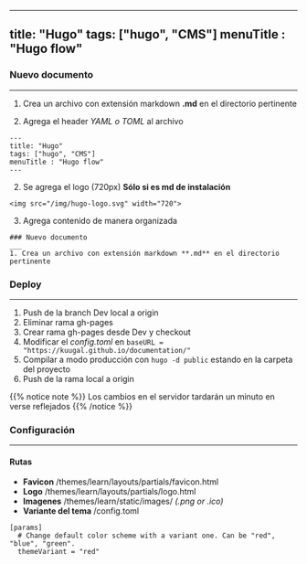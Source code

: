 
---
title: "Hugo"
tags: ["hugo", "CMS"]
menuTitle : "Hugo flow"
---
### Nuevo documento
___
1. Crea un archivo con extensión markdown **.md** en el directorio pertinente

2. Agrega el header _YAML o TOML_ al archivo
```
---
title: "Hugo"
tags: ["hugo", "CMS"]
menuTitle : "Hugo flow"
---
```

2. Se agrega el logo (720px) **Sólo si es md de instalación** 
```
<img src="/img/hugo-logo.svg" width="720">
```
3. Agrega contenido de manera organizada
```
### Nuevo documento
___
1. Crea un archivo con extensión markdown **.md** en el directorio pertinente
```

### Deploy
___

1. Push de la branch Dev local a origin
2. Eliminar rama gh-pages
3. Crear rama gh-pages desde Dev y checkout
4. Modificar el *config.toml* en `baseURL = "https://kuugal.github.io/documentation/"`
5. Compilar a modo producción con `hugo -d public` estando en la carpeta del proyecto
6. Push de la rama local a origin


{{% notice note %}}
Los cambios en el servidor tardarán un minuto en verse reflejados
{{% /notice %}}

### Configuración
___

#### Rutas

* **Favicon**
/themes/learn/layouts/partials/favicon.html
* **Logo**
/themes/learn/layouts/partials/logo.html
* **Imagenes**
/themes/learn/static/images/ _(.png or .ico)_
* **Variante del tema**
/config.toml
```
[params]
  # Change default color scheme with a variant one. Can be "red", "blue", "green".
  themeVariant = "red"

```

